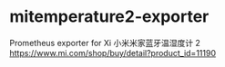 # mitemperature2-exporter

Prometheus exporter for Xi 小米米家蓝牙温湿度计 2 https://www.mi.com/shop/buy/detail?product_id=11190
